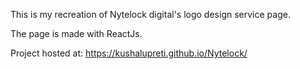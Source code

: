 This is my recreation of Nytelock digital's logo design service page.

The page is made with ReactJs.

Project hosted at: https://kushalupreti.github.io/Nytelock/
